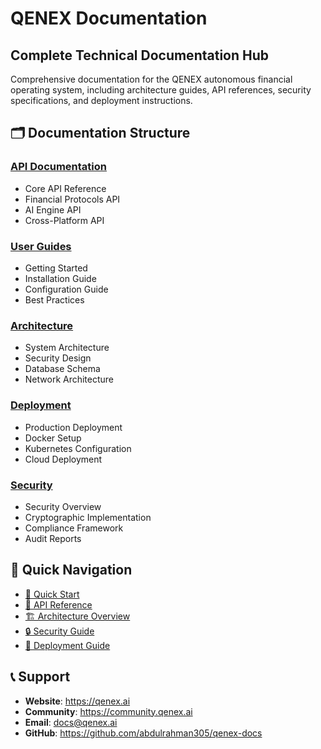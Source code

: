 # QENEX Documentation

## Complete Technical Documentation Hub

Comprehensive documentation for the QENEX autonomous financial operating system, including architecture guides, API references, security specifications, and deployment instructions.

## 🗂️ Documentation Structure

### [API Documentation](docs/api/)
- Core API Reference
- Financial Protocols API
- AI Engine API
- Cross-Platform API

### [User Guides](docs/guides/)
- Getting Started
- Installation Guide
- Configuration Guide
- Best Practices

### [Architecture](docs/architecture/)
- System Architecture
- Security Design
- Database Schema
- Network Architecture

### [Deployment](docs/deployment/)
- Production Deployment
- Docker Setup
- Kubernetes Configuration
- Cloud Deployment

### [Security](docs/security/)
- Security Overview
- Cryptographic Implementation
- Compliance Framework
- Audit Reports

## 🚀 Quick Navigation

- [🏁 Quick Start](docs/guides/quick-start.md)
- [📖 API Reference](docs/api/core-api.md)
- [🏗️ Architecture Overview](docs/architecture/system-overview.md)
- [🔒 Security Guide](docs/security/security-overview.md)
- [🚀 Deployment Guide](docs/deployment/production.md)

## 📞 Support

- **Website**: https://qenex.ai
- **Community**: https://community.qenex.ai
- **Email**: docs@qenex.ai
- **GitHub**: https://github.com/abdulrahman305/qenex-docs
